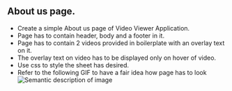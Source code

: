 ## About us page.
- Create a simple About us page of Video Viewer Application.
- Page has to contain header, body and a footer in it.
- Page has to contain 2 videos provided in boilerplate with an overlay text on it.
- The overlay text on video has to be displayed only on hover of video.
- Use css to style the sheet has desired.
- Refer to the following GIF to have a fair idea how page has to look
![Semantic description of image](/aboutUs_page.gif)